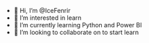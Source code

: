 - 👋 Hi, I’m @IceFenrir
- 👀 I’m interested in learn
- 🌱 I’m currently learning Python and Power BI
- 💞️ I’m looking to collaborate on to start learn
